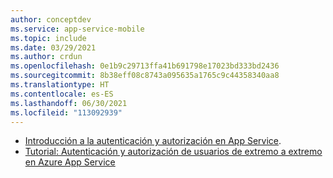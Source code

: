 ```yaml
---
author: conceptdev
ms.service: app-service-mobile
ms.topic: include
ms.date: 03/29/2021
ms.author: crdun
ms.openlocfilehash: 0e1b9c29713ffa41b691798e17023bd333bd2436
ms.sourcegitcommit: 8b38eff08c8743a095635a1765c9c44358340aa8
ms.translationtype: HT
ms.contentlocale: es-ES
ms.lasthandoff: 06/30/2021
ms.locfileid: "113092939"
---
```

* [Introducción a la autenticación y autorización en App Service](../articles/app-service/overview-authentication-authorization.md).
* [Tutorial: Autenticación y autorización de usuarios de extremo a extremo en Azure App Service](../articles/app-service/tutorial-auth-aad.md)